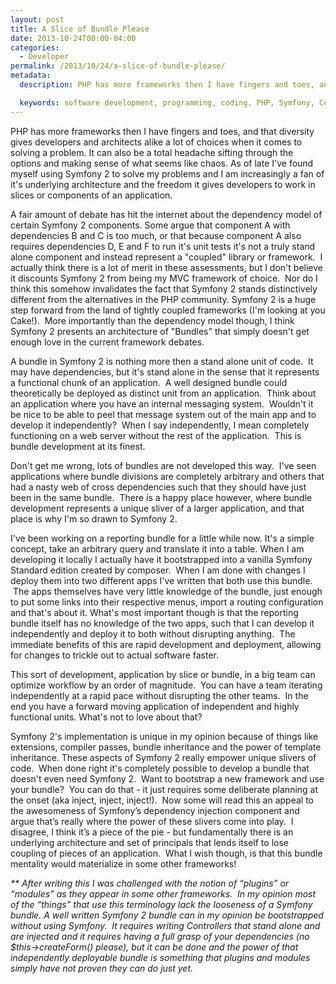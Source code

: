 ```yaml
---
layout: post
title: A Slice of Bundle Please
date: 2013-10-24T00:00-04:00
categories:
  - Developer
permalink: /2013/10/24/a-slice-of-bundle-please/
metadata:
  description: PHP has more frameworks then I have fingers and toes, and that diversity gives developers and architects alike a lot of choices when it comes to solving a problem.

  keywords: software development, programming, coding, PHP, Symfony, Composer
---
```

PHP has more frameworks then I have fingers and toes, and that diversity gives developers and architects alike a lot of choices when it comes to solving a problem. It can also be a total headache sifting through the options and making sense of what seems like chaos. As of late I've found myself using Symfony 2 to solve my problems and I am increasingly a fan of it's underlying architecture and the freedom it gives developers to work in slices or components of an application.

A fair amount of debate has hit the internet about the dependency model of certain Symfony 2 components. Some argue that component A with dependencies B and C is too much, or that because component A also requires dependencies D, E and F to run it's unit tests it's not a truly stand alone component and instead represent a "coupled" library or framework.  I actually think there is a lot of merit in these assessments, but I don't believe it discounts Symfony 2 from being my MVC framework of choice.  Nor do I think this somehow invalidates the fact that Symfony 2 stands distinctively different from the alternatives in the PHP community. Symfony 2 is a huge step forward from the land of tightly coupled frameworks (I'm looking at you Cake!).  More importantly than the dependency model though, I think Symfony 2 presents an architecture of "Bundles" that simply doesn't get enough love in the current framework debates.

A bundle in Symfony 2 is nothing more then a stand alone unit of code.  It may have dependencies, but it's stand alone in the sense that it represents a functional chunk of an application.  A well designed bundle could theoretically be deployed as distinct unit from an application.  Think about an application where you have an internal messaging system.  Wouldn't it be nice to be able to peel that message system out of the main app and to develop it independently?  When I say independently, I mean completely functioning on a web server without the rest of the application.  This is bundle development at its finest.

Don't get me wrong, lots of bundles are not developed this way.  I've seen applications where bundle divisions are completely arbitrary and others that had a nasty web of cross dependencies such that they should have just been in the same bundle.  There is a happy place however, where bundle development represents a unique sliver of a larger application, and that place is why I'm so drawn to Symfony 2.

I've been working on a reporting bundle for a little while now. It's a simple concept, take an arbitrary query and translate it into a table. When I am developing it locally I actually have it bootstrapped into a vanilla Symfony Standard edition created by composer.  When I am done with changes I deploy them into two different apps I've written that both use this bundle.  The apps themselves have very little knowledge of the bundle, just enough to put some links into their respective menus, import a routing configuration and that's about it. What's most important though is that the reporting bundle itself has no knowledge of the two apps, such that I can develop it independently and deploy it to both without disrupting anything.  The immediate benefits of this are rapid development and deployment, allowing for changes to trickle out to actual software faster.

This sort of development, application by slice or bundle, in a big team can optimize workflow by an order of magnitude.  You can have a team iterating independently at a rapid pace without disrupting the other teams.  In the end you have a forward moving application of independent and highly functional units. What's not to love about that?

Symfony 2's implementation is unique in my opinion because of things like extensions, compiler passes, bundle inheritance and the power of template inheritance. These aspects of Symfony 2 really empower unique slivers of code.  When done right it's completely possible to develop a bundle that doesn't even need Symfony 2.  Want to bootstrap a new framework and use your bundle?  You can do that - it just requires some deliberate planning at the onset (aka inject, inject, inject!).  Now some will read this an appeal to the awesomeness of Symfony’s dependency injection component and argue that’s really where the power of these slivers come into play.  I disagree, I think it’s a piece of the pie - but fundamentally there is an underlying architecture and set of principals that lends itself to lose coupling of pieces of an application.  What I wish though, is that this bundle mentality would materialize in some other frameworks!

_\*\* After writing this I was challenged with the notion of “plugins” or “modules” as they appear in some other frameworks.  In my opinion most of the “things” that use this terminology lack the looseness of a Symfony bundle. A well written Symfony 2 bundle can in my opinion be bootstrapped without using Symfony.  It requires writing Controllers that stand alone and are injected and it requires having a full grasp of your dependencies (no $this->createForm() please), but it can be done and the power of that independently deployable bundle is something that plugins and modules simply have not proven they can do just yet._
